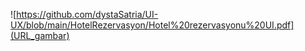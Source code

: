 ![https://github.com/dystaSatria/UI-UX/blob/main/HotelRezervasyon/Hotel%20rezervasyonu%20UI.pdf](URL_gambar)
